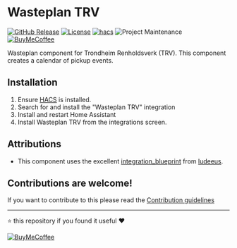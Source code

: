 # Wasteplan TRV

[![GitHub Release][releases-shield]][releases]
[![License][license-shield]](LICENSE)
[![hacs][hacsbadge]][hacs]
![Project Maintenance][maintenance-shield]
[![BuyMeCoffee][buymecoffeebadge]][buymecoffee]

Wasteplan component for Trondheim Renholdsverk (TRV).
This component creates a calendar of pickup events.

## Installation

1. Ensure [HACS](http://hacs.xyz/) is installed.
2. Search for and install the "Wasteplan TRV" integration
3. Install and restart Home Assistant
4. Install Wasteplan TRV from the integrations screen.

## Attributions
- This component uses the excellent [integration_blueprint] from [ludeeus].

## Contributions are welcome!

If you want to contribute to this please read the [Contribution guidelines](CONTRIBUTING.md)

***

⭐️ this repository if you found it useful ❤️

[![BuyMeCoffee][buymecoffebadge2]][buymecoffee]

[wasteplan_trv]: https://github.com/jonkristian/wasteplan_trv
[buymecoffee]: https://www.buymeacoffee.com/jonkristian
[buymecoffeebadge]: https://img.shields.io/badge/buy%20me%20a%20coffee-donate-yellow.svg?style=for-the-badge
[buymecoffebadge2]: https://bmc-cdn.nyc3.digitaloceanspaces.com/BMC-button-images/custom_images/white_img.png
[hacs]: https://github.com/hacs/integration
[hacsbadge]: https://img.shields.io/badge/HACS-Custom-orange.svg?style=for-the-badge
[forum-shield]: https://img.shields.io/badge/community-forum-brightgreen.svg?style=for-the-badge
[forum]: https://community.home-assistant.io/
[license-shield]: https://img.shields.io/github/license/jonkristian/wasteplan_trv.svg?style=for-the-badge
[maintenance-shield]: https://img.shields.io/badge/maintainer-Jon%20Kristian%20Nilsen%20%40jonkristian-blue.svg?style=for-the-badge
[releases-shield]: https://img.shields.io/github/release/jonkristian/wasteplan_trv.svg?style=for-the-badge
[releases]: https://github.com/jonkristian/wasteplan_trv/releases
[exampleimg]: example.png
[integration_blueprint]: https://github.com/ludeeus/integration_blueprint
[ludeeus]: https://github.com/ludeeus/
